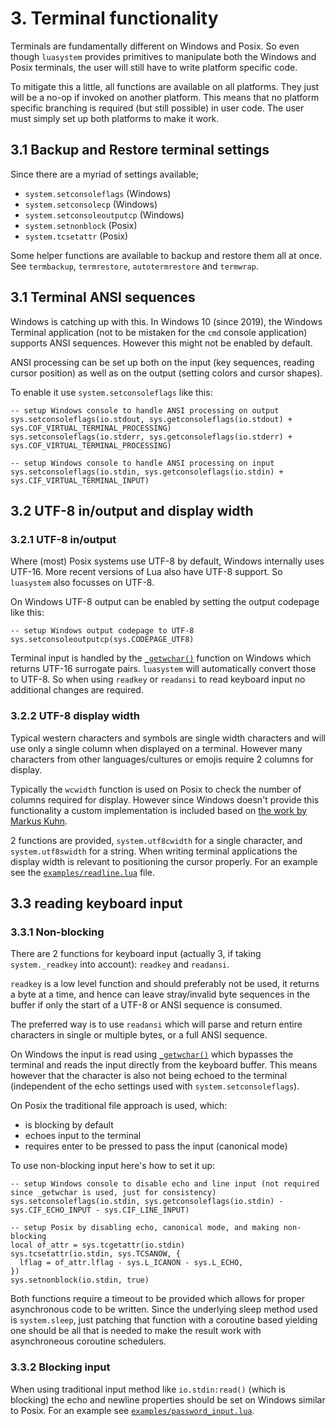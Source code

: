 # 3. Terminal functionality

Terminals are fundamentally different on Windows and Posix. So even though
`luasystem` provides primitives to manipulate both the Windows and Posix terminals,
the user will still have to write platform specific code.

To mitigate this a little, all functions are available on all platforms. They just
will be a no-op if invoked on another platform. This means that no platform specific
branching is required (but still possible) in user code. The user must simply set
up both platforms to make it work.

## 3.1 Backup and Restore terminal settings

Since there are a myriad of settings available;

- `system.setconsoleflags` (Windows)
- `system.setconsolecp` (Windows)
- `system.setconsoleoutputcp` (Windows)
- `system.setnonblock` (Posix)
- `system.tcsetattr` (Posix)

Some helper functions are available to backup and restore them all at once.
See `termbackup`, `termrestore`, `autotermrestore` and `termwrap`.


## 3.1 Terminal ANSI sequences

Windows is catching up with this. In Windows 10 (since 2019), the Windows Terminal application (not to be
mistaken for the `cmd` console application) supports ANSI sequences. However this
might not be enabled by default.

ANSI processing can be set up both on the input (key sequences, reading cursor position)
as well as on the output (setting colors and cursor shapes).

To enable it use `system.setconsoleflags` like this:

    -- setup Windows console to handle ANSI processing on output
    sys.setconsoleflags(io.stdout, sys.getconsoleflags(io.stdout) + sys.COF_VIRTUAL_TERMINAL_PROCESSING)
    sys.setconsoleflags(io.stderr, sys.getconsoleflags(io.stderr) + sys.COF_VIRTUAL_TERMINAL_PROCESSING)

    -- setup Windows console to handle ANSI processing on input
    sys.setconsoleflags(io.stdin, sys.getconsoleflags(io.stdin) + sys.CIF_VIRTUAL_TERMINAL_INPUT)


## 3.2 UTF-8 in/output and display width

### 3.2.1 UTF-8 in/output

Where (most) Posix systems use UTF-8 by default, Windows internally uses UTF-16. More
recent versions of Lua also have UTF-8 support. So `luasystem` also focusses on UTF-8.

On Windows UTF-8 output can be enabled by setting the output codepage like this:

    -- setup Windows output codepage to UTF-8
    sys.setconsoleoutputcp(sys.CODEPAGE_UTF8)

Terminal input is handled by the [`_getwchar()`](https://learn.microsoft.com/en-us/cpp/c-runtime-library/reference/getchar-getwchar) function on Windows which returns
UTF-16 surrogate pairs. `luasystem` will automatically convert those to UTF-8.
So when using `readkey` or `readansi` to read keyboard input no additional changes
are required.

### 3.2.2 UTF-8 display width

Typical western characters and symbols are single width characters and will use only
a single column when displayed on a terminal. However many characters from other
languages/cultures or emojis require 2 columns for display.

Typically the `wcwidth` function is used on Posix to check the number of columns
required for display. However since Windows doesn't provide this functionality a
custom implementation is included based on [the work by Markus Kuhn](http://www.cl.cam.ac.uk/~mgk25/ucs/wcwidth.c).

2 functions are provided, `system.utf8cwidth` for a single character, and `system.utf8swidth` for
a string. When writing terminal applications the display width is relevant to
positioning the cursor properly. For an example see the [`examples/readline.lua`](../examples/readline.lua.html) file.


## 3.3 reading keyboard input

### 3.3.1 Non-blocking

There are 2 functions for keyboard input (actually 3, if taking `system._readkey` into
account): `readkey` and `readansi`.

`readkey` is a low level function and should preferably not be used, it returns
a byte at a time, and hence can leave stray/invalid byte sequences in the buffer if
only the start of a UTF-8 or ANSI sequence is consumed.

The preferred way is to use `readansi` which will parse and return entire characters in
single or multiple bytes, or a full ANSI sequence.

On Windows the input is read using [`_getwchar()`](https://learn.microsoft.com/en-us/cpp/c-runtime-library/reference/getchar-getwchar) which bypasses the terminal and reads
the input directly from the keyboard buffer. This means however that the character is
also not being echoed to the terminal (independent of the echo settings used with
`system.setconsoleflags`).

On Posix the traditional file approach is used, which:

- is blocking by default
- echoes input to the terminal
- requires enter to be pressed to pass the input (canonical mode)

To use non-blocking input here's how to set it up:

    -- setup Windows console to disable echo and line input (not required since _getwchar is used, just for consistency)
    sys.setconsoleflags(io.stdin, sys.getconsoleflags(io.stdin) - sys.CIF_ECHO_INPUT - sys.CIF_LINE_INPUT)

    -- setup Posix by disabling echo, canonical mode, and making non-blocking
    local of_attr = sys.tcgetattr(io.stdin)
    sys.tcsetattr(io.stdin, sys.TCSANOW, {
      lflag = of_attr.lflag - sys.L_ICANON - sys.L_ECHO,
    })
    sys.setnonblock(io.stdin, true)


Both functions require a timeout to be provided which allows for proper asynchronous
code to be written. Since the underlying sleep method used is `system.sleep`, just patching
that function with a coroutine based yielding one should be all that is needed to make
the result work with asynchroneous coroutine schedulers.

### 3.3.2 Blocking input

When using traditional input method like `io.stdin:read()` (which is blocking) the echo
and newline properties should be set on Windows similar to Posix.
For an example see [`examples/password_input.lua`](../examples/password_input.lua.html).

